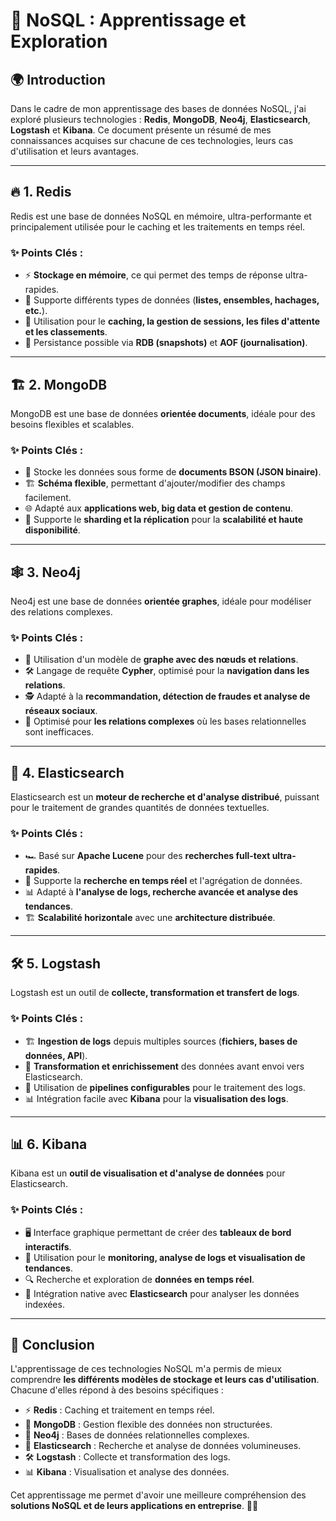 # 🚀 NoSQL : Apprentissage et Exploration

## 🌍 Introduction
Dans le cadre de mon apprentissage des bases de données NoSQL, j'ai exploré plusieurs technologies : **Redis**, **MongoDB**, **Neo4j**, **Elasticsearch**, **Logstash** et **Kibana**. Ce document présente un résumé de mes connaissances acquises sur chacune de ces technologies, leurs cas d'utilisation et leurs avantages.

---

## 🔥 1. Redis
Redis est une base de données NoSQL en mémoire, ultra-performante et principalement utilisée pour le caching et les traitements en temps réel.

### ✨ Points Clés :
- ⚡ **Stockage en mémoire**, ce qui permet des temps de réponse ultra-rapides.
- 📌 Supporte différents types de données (**listes, ensembles, hachages, etc.**).
- 🎯 Utilisation pour le **caching, la gestion de sessions, les files d'attente et les classements**.
- 💾 Persistance possible via **RDB (snapshots)** et **AOF (journalisation)**.

---

## 🏗️ 2. MongoDB
MongoDB est une base de données **orientée documents**, idéale pour des besoins flexibles et scalables.

### ✨ Points Clés :
- 📄 Stocke les données sous forme de **documents BSON (JSON binaire)**.
- 🏗️ **Schéma flexible**, permettant d'ajouter/modifier des champs facilement.
- 🌐 Adapté aux **applications web, big data et gestion de contenu**.
- 🔀 Supporte le **sharding et la réplication** pour la **scalabilité et haute disponibilité**.

---

## 🕸️ 3. Neo4j
Neo4j est une base de données **orientée graphes**, idéale pour modéliser des relations complexes.

### ✨ Points Clés :
- 🔗 Utilisation d'un modèle de **graphe avec des nœuds et relations**.
- 🛠️ Langage de requête **Cypher**, optimisé pour la **navigation dans les relations**.
- 🕵️ Adapté à la **recommandation, détection de fraudes et analyse de réseaux sociaux**.
- 🚀 Optimisé pour **les relations complexes** où les bases relationnelles sont inefficaces.

---

## 🔎 4. Elasticsearch
Elasticsearch est un **moteur de recherche et d'analyse distribué**, puissant pour le traitement de grandes quantités de données textuelles.

### ✨ Points Clés :
- 🏎️ Basé sur **Apache Lucene** pour des **recherches full-text ultra-rapides**.
- 📡 Supporte la **recherche en temps réel** et l'agrégation de données.
- 📊 Adapté à **l'analyse de logs, recherche avancée et analyse des tendances**.
- 🏗️ **Scalabilité horizontale** avec une **architecture distribuée**.

---

## 🛠️ 5. Logstash
Logstash est un outil de **collecte, transformation et transfert de logs**.

### ✨ Points Clés :
- 🏗️ **Ingestion de logs** depuis multiples sources (**fichiers, bases de données, API**).
- 🔄 **Transformation et enrichissement** des données avant envoi vers Elasticsearch.
- 🧩 Utilisation de **pipelines configurables** pour le traitement des logs.
- 📊 Intégration facile avec **Kibana** pour la **visualisation des logs**.

---

## 📊 6. Kibana
Kibana est un **outil de visualisation et d'analyse de données** pour Elasticsearch.

### ✨ Points Clés :
- 🖥️ Interface graphique permettant de créer des **tableaux de bord interactifs**.
- 📡 Utilisation pour le **monitoring, analyse de logs et visualisation de tendances**.
- 🔍 Recherche et exploration de **données en temps réel**.
- 🚀 Intégration native avec **Elasticsearch** pour analyser les données indexées.

---

## 🎯 Conclusion
L'apprentissage de ces technologies NoSQL m'a permis de mieux comprendre **les différents modèles de stockage et leurs cas d'utilisation**. Chacune d'elles répond à des besoins spécifiques :
- ⚡ **Redis** : Caching et traitement en temps réel.
- 📄 **MongoDB** : Gestion flexible des données non structurées.
- 🔗 **Neo4j** : Bases de données relationnelles complexes.
- 🔎 **Elasticsearch** : Recherche et analyse de données volumineuses.
- 🛠️ **Logstash** : Collecte et transformation des logs.
- 📊 **Kibana** : Visualisation et analyse des données.

Cet apprentissage me permet d'avoir une meilleure compréhension des **solutions NoSQL et de leurs applications en entreprise**. 🚀🔥
